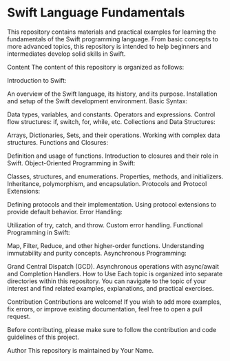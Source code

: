 <h1>Swift Language Fundamentals</h1>

<p>This repository contains materials and practical examples for learning the fundamentals of the Swift programming language. From basic concepts to more advanced topics, this repository is intended to help beginners and intermediates develop solid skills in Swift.</p>

Content
The content of this repository is organized as follows:

Introduction to Swift:

An overview of the Swift language, its history, and its purpose.
Installation and setup of the Swift development environment.
Basic Syntax:

Data types, variables, and constants.
Operators and expressions.
Control flow structures: if, switch, for, while, etc.
Collections and Data Structures:

Arrays, Dictionaries, Sets, and their operations.
Working with complex data structures.
Functions and Closures:

Definition and usage of functions.
Introduction to closures and their role in Swift.
Object-Oriented Programming in Swift:

Classes, structures, and enumerations.
Properties, methods, and initializers.
Inheritance, polymorphism, and encapsulation.
Protocols and Protocol Extensions:

Defining protocols and their implementation.
Using protocol extensions to provide default behavior.
Error Handling:

Utilization of try, catch, and throw.
Custom error handling.
Functional Programming in Swift:

Map, Filter, Reduce, and other higher-order functions.
Understanding immutability and purity concepts.
Asynchronous Programming:

Grand Central Dispatch (GCD).
Asynchronous operations with async/await and Completion Handlers.
How to Use
Each topic is organized into separate directories within this repository. You can navigate to the topic of your interest and find related examples, explanations, and practical exercises.

Contribution
Contributions are welcome! If you wish to add more examples, fix errors, or improve existing documentation, feel free to open a pull request.

Before contributing, please make sure to follow the contribution and code guidelines of this project.

Author
This repository is maintained by Your Name.
